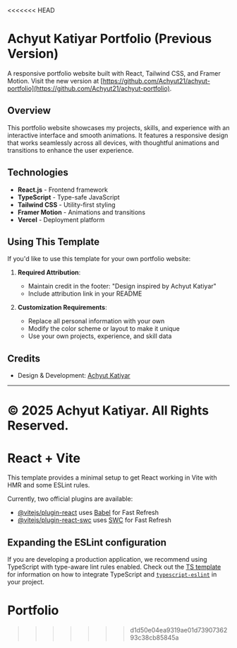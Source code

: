 <<<<<<< HEAD
# Achyut Katiyar Portfolio (Previous Version)

A responsive portfolio website built with React, Tailwind CSS, and Framer Motion. Visit the new version at [https://github.com/Achyut21/achyut-portfolio](https://github.com/Achyut21/achyut-portfolio).

## Overview

This portfolio website showcases my projects, skills, and experience with an interactive interface and smooth animations. It features a responsive design that works seamlessly across all devices, with thoughtful animations and transitions to enhance the user experience.

## Technologies

- **React.js** - Frontend framework
- **TypeScript** - Type-safe JavaScript
- **Tailwind CSS** - Utility-first styling
- **Framer Motion** - Animations and transitions
- **Vercel** - Deployment platform

## Using This Template

If you'd like to use this template for your own portfolio website:

1. **Required Attribution**: 
   - Maintain credit in the footer: "Design inspired by Achyut Katiyar"
   - Include attribution link in your README

2. **Customization Requirements**:
   - Replace all personal information with your own
   - Modify the color scheme or layout to make it unique
   - Use your own projects, experience, and skill data

## Credits

- Design & Development: [Achyut Katiyar](https://github.com/achyut21)

---

© 2025 Achyut Katiyar. All Rights Reserved.
=======
# React + Vite

This template provides a minimal setup to get React working in Vite with HMR and some ESLint rules.

Currently, two official plugins are available:

- [@vitejs/plugin-react](https://github.com/vitejs/vite-plugin-react/blob/main/packages/plugin-react) uses [Babel](https://babeljs.io/) for Fast Refresh
- [@vitejs/plugin-react-swc](https://github.com/vitejs/vite-plugin-react/blob/main/packages/plugin-react-swc) uses [SWC](https://swc.rs/) for Fast Refresh

## Expanding the ESLint configuration

If you are developing a production application, we recommend using TypeScript with type-aware lint rules enabled. Check out the [TS template](https://github.com/vitejs/vite/tree/main/packages/create-vite/template-react-ts) for information on how to integrate TypeScript and [`typescript-eslint`](https://typescript-eslint.io) in your project.
# Portfolio
>>>>>>> d1d50e04ea9319ae01d7390736293c38cb85845a
